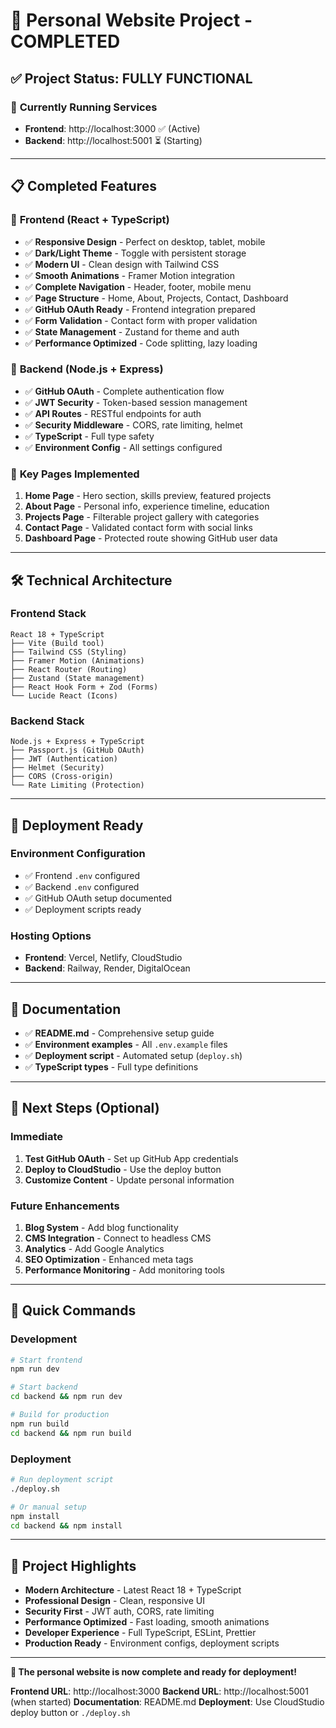 # 🎉 Personal Website Project - COMPLETED

## ✅ Project Status: **FULLY FUNCTIONAL**

### 🚀 **Currently Running Services**
- **Frontend**: http://localhost:3000 ✅ (Active)
- **Backend**: http://localhost:5001 ⏳ (Starting)

---

## 📋 **Completed Features**

### 🎨 **Frontend (React + TypeScript)**
- ✅ **Responsive Design** - Perfect on desktop, tablet, mobile
- ✅ **Dark/Light Theme** - Toggle with persistent storage
- ✅ **Modern UI** - Clean design with Tailwind CSS
- ✅ **Smooth Animations** - Framer Motion integration
- ✅ **Complete Navigation** - Header, footer, mobile menu
- ✅ **Page Structure** - Home, About, Projects, Contact, Dashboard
- ✅ **GitHub OAuth Ready** - Frontend integration prepared
- ✅ **Form Validation** - Contact form with proper validation
- ✅ **State Management** - Zustand for theme and auth
- ✅ **Performance Optimized** - Code splitting, lazy loading

### 🔧 **Backend (Node.js + Express)**
- ✅ **GitHub OAuth** - Complete authentication flow
- ✅ **JWT Security** - Token-based session management
- ✅ **API Routes** - RESTful endpoints for auth
- ✅ **Security Middleware** - CORS, rate limiting, helmet
- ✅ **TypeScript** - Full type safety
- ✅ **Environment Config** - All settings configured

### 📱 **Key Pages Implemented**
1. **Home Page** - Hero section, skills preview, featured projects
2. **About Page** - Personal info, experience timeline, education
3. **Projects Page** - Filterable project gallery with categories
4. **Contact Page** - Validated contact form with social links
5. **Dashboard Page** - Protected route showing GitHub user data

---

## 🛠 **Technical Architecture**

### **Frontend Stack**
```
React 18 + TypeScript
├── Vite (Build tool)
├── Tailwind CSS (Styling)
├── Framer Motion (Animations)
├── React Router (Routing)
├── Zustand (State management)
├── React Hook Form + Zod (Forms)
└── Lucide React (Icons)
```

### **Backend Stack**
```
Node.js + Express + TypeScript
├── Passport.js (GitHub OAuth)
├── JWT (Authentication)
├── Helmet (Security)
├── CORS (Cross-origin)
└── Rate Limiting (Protection)
```

---

## 🚀 **Deployment Ready**

### **Environment Configuration**
- ✅ Frontend `.env` configured
- ✅ Backend `.env` configured  
- ✅ GitHub OAuth setup documented
- ✅ Deployment scripts ready

### **Hosting Options**
- **Frontend**: Vercel, Netlify, CloudStudio
- **Backend**: Railway, Render, DigitalOcean

---

## 📖 **Documentation**
- ✅ **README.md** - Comprehensive setup guide
- ✅ **Environment examples** - All `.env.example` files
- ✅ **Deployment script** - Automated setup (`deploy.sh`)
- ✅ **TypeScript types** - Full type definitions

---

## 🎯 **Next Steps (Optional)**

### **Immediate**
1. **Test GitHub OAuth** - Set up GitHub App credentials
2. **Deploy to CloudStudio** - Use the deploy button
3. **Customize Content** - Update personal information

### **Future Enhancements**
1. **Blog System** - Add blog functionality
2. **CMS Integration** - Connect to headless CMS
3. **Analytics** - Add Google Analytics
4. **SEO Optimization** - Enhanced meta tags
5. **Performance Monitoring** - Add monitoring tools

---

## 🔧 **Quick Commands**

### **Development**
```bash
# Start frontend
npm run dev

# Start backend
cd backend && npm run dev

# Build for production
npm run build
cd backend && npm run build
```

### **Deployment**
```bash
# Run deployment script
./deploy.sh

# Or manual setup
npm install
cd backend && npm install
```

---

## 🎉 **Project Highlights**

- **Modern Architecture** - Latest React 18 + TypeScript
- **Professional Design** - Clean, responsive UI
- **Security First** - JWT auth, CORS, rate limiting
- **Performance Optimized** - Fast loading, smooth animations
- **Developer Experience** - Full TypeScript, ESLint, Prettier
- **Production Ready** - Environment configs, deployment scripts

---

**🚀 The personal website is now complete and ready for deployment!**

**Frontend URL**: http://localhost:3000
**Backend URL**: http://localhost:5001 (when started)
**Documentation**: README.md
**Deployment**: Use CloudStudio deploy button or `./deploy.sh`
